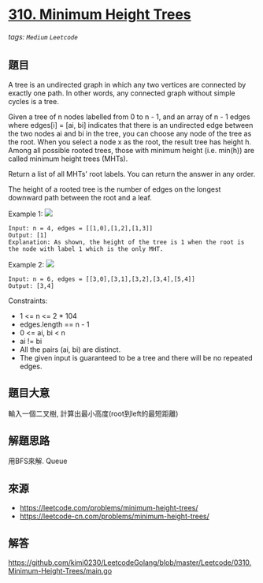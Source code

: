 # [310. Minimum Height Trees](https://leetcode.com/problems/minimum-height-trees/) 
###### tags: `Medium` `Leetcode`

## 題目
A tree is an undirected graph in which any two vertices are connected by exactly one path. In other words, any connected graph without simple cycles is a tree.

Given a tree of n nodes labelled from 0 to n - 1, and an array of n - 1 edges where edges[i] = [ai, bi] indicates that there is an undirected edge between the two nodes ai and bi in the tree, you can choose any node of the tree as the root. When you select a node x as the root, the result tree has height h. Among all possible rooted trees, those with minimum height (i.e. min(h))  are called minimum height trees (MHTs).

Return a list of all MHTs' root labels. You can return the answer in any order.

The height of a rooted tree is the number of edges on the longest downward path between the root and a leaf.

 

Example 1:
![](https://assets.leetcode.com/uploads/2020/09/01/e1.jpg)
```
Input: n = 4, edges = [[1,0],[1,2],[1,3]]
Output: [1]
Explanation: As shown, the height of the tree is 1 when the root is the node with label 1 which is the only MHT.
```

Example 2:
![](https://assets.leetcode.com/uploads/2020/09/01/e2.jpg)
```
Input: n = 6, edges = [[3,0],[3,1],[3,2],[3,4],[5,4]]
Output: [3,4]
```

Constraints:

* 1 <= n <= 2 * 104
* edges.length == n - 1
* 0 <= ai, bi < n
* ai != bi
* All the pairs (ai, bi) are distinct.
* The given input is guaranteed to be a tree and there will be no repeated edges.


## 題目大意
輸入一個二叉樹, 計算出最小高度(root到left的最短距離)

## 解題思路
用BFS來解. Queue

## 來源
* https://leetcode.com/problems/minimum-height-trees/
* https://leetcode-cn.com/problems/minimum-height-trees/

## 解答
https://github.com/kimi0230/LeetcodeGolang/blob/master/Leetcode/0310.Minimum-Height-Trees/main.go

```go

```